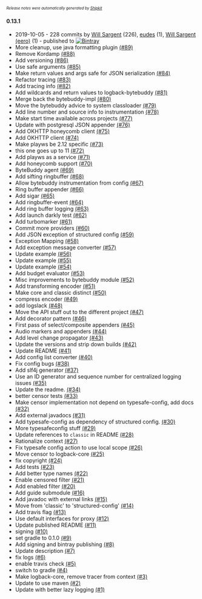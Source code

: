 <sup><sup>*Release notes were automatically generated by [Shipkit](http://shipkit.org/)*</sup></sup>

#### 0.13.1
 - 2019-10-05 - 228 commits by [Will Sargent](https://github.com/wsargent) (226), [eudes](https://github.com/eudes) (1), [Will Sargent (eero)](https://github.com/will-sargent-eero) (1) - published to [![Bintray](https://img.shields.io/badge/Bintray-0.13.1-green.svg)](https://bintray.com/tersesystems/maven/terse-logback/0.13.1)
 - More cleanup, use java formatting plugin [(#89)](https://github.com/tersesystems/terse-logback/pull/89)
 - Remove Kordamp [(#88)](https://github.com/tersesystems/terse-logback/pull/88)
 - Add versioning [(#86)](https://github.com/tersesystems/terse-logback/pull/86)
 - Use safe arguments [(#85)](https://github.com/tersesystems/terse-logback/pull/85)
 - Make return values and args safe for JSON serialization [(#84)](https://github.com/tersesystems/terse-logback/pull/84)
 - Refactor tracing [(#83)](https://github.com/tersesystems/terse-logback/pull/83)
 - Add tracing info [(#82)](https://github.com/tersesystems/terse-logback/pull/82)
 - Add wildcards and return values to logback-bytebuddy [(#81)](https://github.com/tersesystems/terse-logback/pull/81)
 - Merge back the bytebuddy-impl [(#80)](https://github.com/tersesystems/terse-logback/pull/80)
 - Move the bytebuddy advice to system classloader [(#79)](https://github.com/tersesystems/terse-logback/pull/79)
 - Add line number and source info to instrumentation [(#78)](https://github.com/tersesystems/terse-logback/pull/78)
 - Make start time available across projects [(#77)](https://github.com/tersesystems/terse-logback/pull/77)
 - Update with postgresql JSON appender [(#76)](https://github.com/tersesystems/terse-logback/pull/76)
 - Add OKHTTP honeycomb client [(#75)](https://github.com/tersesystems/terse-logback/pull/75)
 - Add OKHTTP client [(#74)](https://github.com/tersesystems/terse-logback/pull/74)
 - Make playws be 2.12 specific [(#73)](https://github.com/tersesystems/terse-logback/pull/73)
 - this one goes up to 11 [(#72)](https://github.com/tersesystems/terse-logback/pull/72)
 - Add playws as a service [(#71)](https://github.com/tersesystems/terse-logback/pull/71)
 - Add honeycomb support [(#70)](https://github.com/tersesystems/terse-logback/pull/70)
 - ByteBuddy agent [(#69)](https://github.com/tersesystems/terse-logback/pull/69)
 - Add sifting ringbuffer [(#68)](https://github.com/tersesystems/terse-logback/pull/68)
 - Allow bytebuddy instrumentation from config [(#67)](https://github.com/tersesystems/terse-logback/pull/67)
 - Ring buffer appender [(#66)](https://github.com/tersesystems/terse-logback/pull/66)
 - Add sigar [(#65)](https://github.com/tersesystems/terse-logback/pull/65)
 - Add ringbuffer-event [(#64)](https://github.com/tersesystems/terse-logback/pull/64)
 - Add ring buffer logging [(#63)](https://github.com/tersesystems/terse-logback/pull/63)
 - Add launch darkly test [(#62)](https://github.com/tersesystems/terse-logback/pull/62)
 - Add turbomarker [(#61)](https://github.com/tersesystems/terse-logback/pull/61)
 - Commit more providers [(#60)](https://github.com/tersesystems/terse-logback/pull/60)
 - Add JSON exception of structured config [(#59)](https://github.com/tersesystems/terse-logback/pull/59)
 - Exception Mapping [(#58)](https://github.com/tersesystems/terse-logback/pull/58)
 - Add exception message converter [(#57)](https://github.com/tersesystems/terse-logback/pull/57)
 - Update example [(#56)](https://github.com/tersesystems/terse-logback/pull/56)
 - Update example [(#55)](https://github.com/tersesystems/terse-logback/pull/55)
 - Update example [(#54)](https://github.com/tersesystems/terse-logback/pull/54)
 - Add budget evaluator [(#53)](https://github.com/tersesystems/terse-logback/pull/53)
 - Misc improvements to bytebuddy module [(#52)](https://github.com/tersesystems/terse-logback/pull/52)
 - Add transforming encoder [(#51)](https://github.com/tersesystems/terse-logback/pull/51)
 - Make core and classic distinct [(#50)](https://github.com/tersesystems/terse-logback/pull/50)
 - compress encoder [(#49)](https://github.com/tersesystems/terse-logback/pull/49)
 - add logslack [(#48)](https://github.com/tersesystems/terse-logback/pull/48)
 - Move the API stuff out to the different project [(#47)](https://github.com/tersesystems/terse-logback/pull/47)
 - Add decorator pattern [(#46)](https://github.com/tersesystems/terse-logback/pull/46)
 - First pass of select/composite appenders [(#45)](https://github.com/tersesystems/terse-logback/pull/45)
 - Audio markers and appenders [(#44)](https://github.com/tersesystems/terse-logback/pull/44)
 - Add level change propagator [(#43)](https://github.com/tersesystems/terse-logback/pull/43)
 - Update the versions and strip down builds [(#42)](https://github.com/tersesystems/terse-logback/pull/42)
 - Update README [(#41)](https://github.com/tersesystems/terse-logback/pull/41)
 - Add config list converter [(#40)](https://github.com/tersesystems/terse-logback/pull/40)
 - Fix config bugs [(#38)](https://github.com/tersesystems/terse-logback/pull/38)
 - Add slf4j generator [(#37)](https://github.com/tersesystems/terse-logback/pull/37)
 - Use an ID generator and sequence number for centralized logging issues [(#35)](https://github.com/tersesystems/terse-logback/pull/35)
 - Update the readme. [(#34)](https://github.com/tersesystems/terse-logback/pull/34)
 - better censor tests [(#33)](https://github.com/tersesystems/terse-logback/pull/33)
 - Make censor implementation not depend on typesafe-config, add docs [(#32)](https://github.com/tersesystems/terse-logback/pull/32)
 - Add external javadocs  [(#31)](https://github.com/tersesystems/terse-logback/pull/31)
 - Add typesafe-config as dependency of structured config. [(#30)](https://github.com/tersesystems/terse-logback/pull/30)
 - More typesafeconfig stuff [(#29)](https://github.com/tersesystems/terse-logback/pull/29)
 - Update references to `classic` in README [(#28)](https://github.com/tersesystems/terse-logback/pull/28)
 -  Rationalize context   [(#27)](https://github.com/tersesystems/terse-logback/pull/27)
 - Fix typesafe config action to use local scope [(#26)](https://github.com/tersesystems/terse-logback/pull/26)
 - Move censor to logback-core [(#25)](https://github.com/tersesystems/terse-logback/pull/25)
 - fix copyright [(#24)](https://github.com/tersesystems/terse-logback/pull/24)
 - Add tests [(#23)](https://github.com/tersesystems/terse-logback/pull/23)
 - Add better type names [(#22)](https://github.com/tersesystems/terse-logback/pull/22)
 - Enable censored filter [(#21)](https://github.com/tersesystems/terse-logback/pull/21)
 - Add enabled filter [(#20)](https://github.com/tersesystems/terse-logback/pull/20)
 - Add guide submodule [(#16)](https://github.com/tersesystems/terse-logback/pull/16)
 - Add javadoc with external links [(#15)](https://github.com/tersesystems/terse-logback/pull/15)
 - Move from 'classic' to 'structured-config' [(#14)](https://github.com/tersesystems/terse-logback/pull/14)
 - Add travis flag [(#13)](https://github.com/tersesystems/terse-logback/pull/13)
 - Use default interfaces for proxy [(#12)](https://github.com/tersesystems/terse-logback/pull/12)
 - Update published README [(#11)](https://github.com/tersesystems/terse-logback/pull/11)
 - signing [(#10)](https://github.com/tersesystems/terse-logback/pull/10)
 - set gradle to 0.1.0 [(#9)](https://github.com/tersesystems/terse-logback/pull/9)
 - Add signing and bintray publishing [(#8)](https://github.com/tersesystems/terse-logback/pull/8)
 - Update description [(#7)](https://github.com/tersesystems/terse-logback/pull/7)
 - fix logs [(#6)](https://github.com/tersesystems/terse-logback/pull/6)
 - enable travis check [(#5)](https://github.com/tersesystems/terse-logback/pull/5)
 - switch to gradle [(#4)](https://github.com/tersesystems/terse-logback/pull/4)
 - Make logback-core, remove tracer from context [(#3)](https://github.com/tersesystems/terse-logback/pull/3)
 - Update to use maven [(#2)](https://github.com/tersesystems/terse-logback/pull/2)
 - Update with better lazy logging [(#1)](https://github.com/tersesystems/terse-logback/pull/1)

